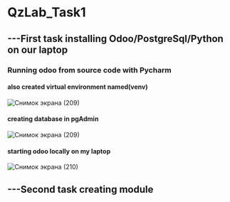 # QzLab_Task1
## ---First task installing Odoo/PostgreSql/Python on our laptop 

### Running odoo from source code with Pycharm
#### also created virtual environment named(venv)

![Снимок экрана (209)](https://user-images.githubusercontent.com/51242971/223055631-db7b3707-c337-44c7-96df-c76b66f9610a.png)



#### creating database in pgAdmin
![Снимок экрана (209)](https://user-images.githubusercontent.com/51242971/223055505-d06d4d9d-3a0e-4ccd-96de-39c8efb28787.png)

#### starting odoo locally on my laptop


![Снимок экрана (210)](https://user-images.githubusercontent.com/51242971/223055591-72388237-e7e5-4e39-ad85-89a26e34127d.png)




## ---Second task creating module

